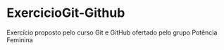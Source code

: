 # ExercicioGit-Github
Exercício proposto pelo curso Git e GitHub ofertado pelo grupo Potência Feminina
